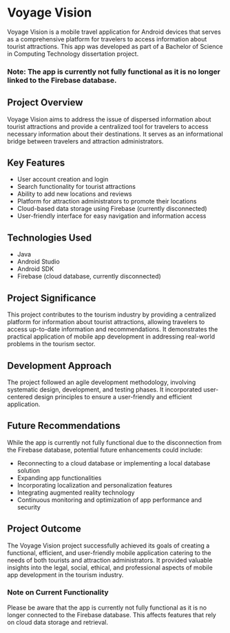 # Voyage Vision
Voyage Vision is a mobile travel application for Android devices that serves as a comprehensive platform for travelers to access information about tourist 
attractions. This app was developed as part of a Bachelor of Science in Computing Technology dissertation project.
### Note: The app is currently not fully functional as it is no longer linked to the Firebase database.
## Project Overview
Voyage Vision aims to address the issue of dispersed information about tourist attractions and provide a centralized tool for travelers to access necessary 
information about their destinations. It serves as an informational bridge between travelers and attraction administrators.
## Key Features

* User account creation and login
* Search functionality for tourist attractions
* Ability to add new locations and reviews
* Platform for attraction administrators to promote their locations
* Cloud-based data storage using Firebase (currently disconnected)
* User-friendly interface for easy navigation and information access

## Technologies Used

* Java
* Android Studio
* Android SDK
* Firebase (cloud database, currently disconnected)

## Project Significance
This project contributes to the tourism industry by providing a centralized platform for information about tourist attractions, allowing travelers to 
access up-to-date information and recommendations. It demonstrates the practical application of mobile app development in addressing real-world problems 
in the tourism sector.
## Development Approach
The project followed an agile development methodology, involving systematic design, development, and testing phases. It incorporated user-centered design principles to ensure a user-friendly and efficient application.
## Future Recommendations
While the app is currently not fully functional due to the disconnection from the Firebase database, potential future enhancements could include:

* Reconnecting to a cloud database or implementing a local database solution
* Expanding app functionalities
* Incorporating localization and personalization features
* Integrating augmented reality technology
* Continuous monitoring and optimization of app performance and security

## Project Outcome
The Voyage Vision project successfully achieved its goals of creating a functional, efficient, and user-friendly mobile application catering to the needs of both tourists and attraction administrators. It provided valuable insights into the legal, social, ethical, and professional aspects of mobile app development in the tourism industry.
### Note on Current Functionality
Please be aware that the app is currently not fully functional as it is no longer connected to the Firebase database. This affects features that rely on cloud data storage and retrieval.

